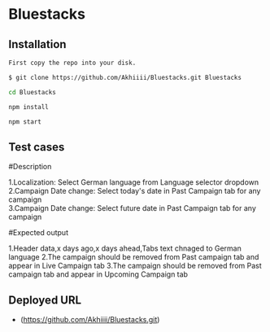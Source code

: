 # Bluestacks

## Installation

```bash
First copy the repo into your disk.

$ git clone https://github.com/Akhiiii/Bluestacks.git Bluestacks

cd Bluestacks

npm install

npm start   
```
## Test cases 

#Description	

1.Localization:	Select German language from Language selector dropdown	
2.Campaign Date change:	Select today's date in Past Campaign tab for any campaign	
3.Campaign Date change:	Select future date in Past Campaign tab for any campaign	

#Expected output

1.Header data,x days ago,x days ahead,Tabs text chnaged to German language
2.The campaign should be removed from Past campaign tab and appear in Live Campaign tab
3.The campaign should be removed from Past campaign tab and appear in Upcoming Campaign tab

## Deployed URL
 * (https://github.com/Akhiiii/Bluestacks.git)
